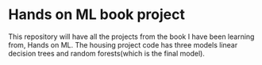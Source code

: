 # Hands on ML book project
This repository will have all the projects from the book I have been learning from, Hands on ML.
The housing project code has three models linear decision trees and random forests(which is the final model).
